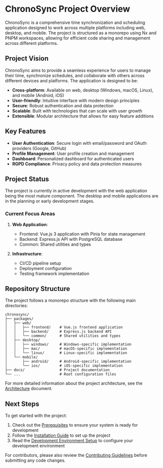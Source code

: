 # ChronoSync Project Overview

ChronoSync is a comprehensive time synchronization and scheduling application designed to work across multiple platforms including web, desktop, and mobile. The project is structured as a monorepo using Nx and PNPM workspaces, allowing for efficient code sharing and management across different platforms.

## Project Vision

ChronoSync aims to provide a seamless experience for users to manage their time, synchronize schedules, and collaborate with others across different devices and platforms. The application is designed to be:

- **Cross-platform**: Available on web, desktop (Windows, macOS, Linux), and mobile (Android, iOS)
- **User-friendly**: Intuitive interface with modern design principles
- **Secure**: Robust authentication and data protection
- **Scalable**: Built with technologies that can scale with user growth
- **Extensible**: Modular architecture that allows for easy feature additions

## Key Features

- **User Authentication**: Secure login with email/password and OAuth providers (Google, GitHub)
- **Profile Management**: User profile creation and management
- **Dashboard**: Personalized dashboard for authenticated users
- **RGPD Compliance**: Privacy policy and data protection measures

## Project Status

The project is currently in active development with the web application being the most mature component. The desktop and mobile applications are in the planning or early development stages.

### Current Focus Areas

1. **Web Application**:
   - Frontend: Vue.js 3 application with Pinia for state management
   - Backend: Express.js API with PostgreSQL database
   - Common: Shared utilities and types

2. **Infrastructure**:
   - CI/CD pipeline setup
   - Deployment configuration
   - Testing framework implementation

## Repository Structure

The project follows a monorepo structure with the following main directories:

```
chronosync/
├── packages/
│   ├── web/
│   │   ├── frontend/    # Vue.js frontend application
│   │   ├── backend/     # Express.js backend API
│   │   └── common/      # Shared utilities and types
│   ├── desktop/
│   │   ├── windows/     # Windows-specific implementation
│   │   ├── mac/         # macOS-specific implementation
│   │   └── linux/       # Linux-specific implementation
│   └── mobile/
│       ├── android/     # Android-specific implementation
│       └── ios/         # iOS-specific implementation
├── docs/                # Project documentation
└── ...                  # Root configuration files
```

For more detailed information about the project architecture, see the [Architecture](./architecture.md) document.

## Next Steps

To get started with the project:

1. Check out the [Prerequisites](../getting-started/prerequisites.md) to ensure your system is ready for development
2. Follow the [Installation Guide](../getting-started/installation.md) to set up the project
3. Read the [Development Environment Setup](../getting-started/development-setup.md) to configure your development environment

For contributors, please also review the [Contributing Guidelines](../contributing/guidelines.md) before submitting any code changes.

